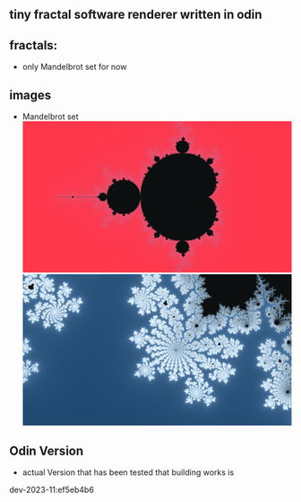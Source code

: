 ## tiny fractal software renderer written in odin

## fractals:
- only Mandelbrot set for now

## images
- Mandelbrot set
![](/mandelbrot_red.jpg)
![](/mandelbrot_flowers.jpg)

## Odin Version

- actual Version that has been tested that building works is 

dev-2023-11:ef5eb4b6
